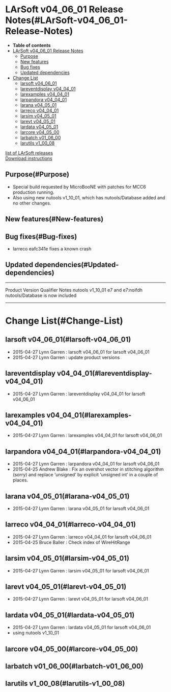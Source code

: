 LArSoft v04\_06\_01 Release Notes(#LArSoft-v04_06_01-Release-Notes)
======================================================================

-   **Table of contents**
-   [LArSoft v04\_06\_01 Release Notes](#LArSoft-v04_06_01-Release-Notes)
    -   [Purpose](#Purpose)
    -   [New features](#New-features)
    -   [Bug fixes](#Bug-fixes)
    -   [Updated dependencies](#Updated-dependencies)
-   [Change List](#Change-List)
    -   [larsoft v04\_06\_01](#larsoft-v04_06_01)
    -   [lareventdisplay v04\_04\_01](#lareventdisplay-v04_04_01)
    -   [larexamples v04\_04\_01](#larexamples-v04_04_01)
    -   [larpandora v04\_04\_01](#larpandora-v04_04_01)
    -   [larana v04\_05\_01](#larana-v04_05_01)
    -   [larreco v04\_04\_01](#larreco-v04_04_01)
    -   [larsim v04\_05\_01](#larsim-v04_05_01)
    -   [larevt v04\_05\_01](#larevt-v04_05_01)
    -   [lardata v04\_05\_01](#lardata-v04_05_01)
    -   [larcore v04\_05\_00](#larcore-v04_05_00)
    -   [larbatch v01\_06\_00](#larbatch-v01_06_00)
    -   [larutils v1\_00\_08](#larutils-v1_00_08)

[list of LArSoft releases](LArSoft_release_list)\
[Download instructions](http://scisoft.fnal.gov/scisoft/bundles/larsoft/v04_06_01/larsoft-v04_06_01.html)

Purpose(#Purpose)
--------------------

-   Special build requested by MicroBooNE with patches for MCC6 production running.
-   Also using new nutools v1\_10\_01, which has nutools/Database added and no other changes.

New features(#New-features)
------------------------------

Bug fixes(#Bug-fixes)
------------------------

-   larreco eafc341e fixes a known crash

Updated dependencies(#Updated-dependencies)
----------------------------------------------

  --------- ------------ ------------------ ----------------------------------
  Product   Version      Qualifier          Notes
  nutools   v1\_10\_01   e7 and e7:noifdh   nutools/Database is now included
  --------- ------------ ------------------ ----------------------------------

Change List(#Change-List)
============================

larsoft v04\_06\_01(#larsoft-v04_06_01)
------------------------------------------

-   2015-04-27 Lynn Garren : larsoft v04\_06\_01 for larsoft v04\_06\_01
-   2015-04-27 Lynn Garren : update product versions

lareventdisplay v04\_04\_01(#lareventdisplay-v04_04_01)
----------------------------------------------------------

-   2015-04-27 Lynn Garren : lareventdisplay v04\_04\_01 for larsoft v04\_06\_01

larexamples v04\_04\_01(#larexamples-v04_04_01)
--------------------------------------------------

-   2015-04-27 Lynn Garren : larexamples v04\_04\_01 for larsoft v04\_06\_01

larpandora v04\_04\_01(#larpandora-v04_04_01)
------------------------------------------------

-   2015-04-27 Lynn Garren : larpandora v04\_04\_01 for larsoft v04\_06\_01
-   2015-04-25 Andrew Blake : Fix an overshot vector in stitching algorithm (sorry) and replace ‘unsigned’ by explicit ‘unsigned int’ in a couple of places.

larana v04\_05\_01(#larana-v04_05_01)
----------------------------------------

-   2015-04-27 Lynn Garren : larana v04\_05\_01 for larsoft v04\_06\_01

larreco v04\_04\_01(#larreco-v04_04_01)
------------------------------------------

-   2015-04-27 Lynn Garren : larreco v04\_04\_01 for larsoft v04\_06\_01
-   2015-04-25 Bruce Baller : Check index of WireHitRange

larsim v04\_05\_01(#larsim-v04_05_01)
----------------------------------------

-   2015-04-27 Lynn Garren : larsim v04\_05\_01 for larsoft v04\_06\_01

larevt v04\_05\_01(#larevt-v04_05_01)
----------------------------------------

-   2015-04-27 Lynn Garren : larevt v04\_05\_01 for larsoft v04\_06\_01

lardata v04\_05\_01(#lardata-v04_05_01)
------------------------------------------

-   2015-04-27 Lynn Garren : lardata v04\_05\_01 for larsoft v04\_06\_01
-   using nutools v1\_10\_01

larcore v04\_05\_00(#larcore-v04_05_00)
------------------------------------------

larbatch v01\_06\_00(#larbatch-v01_06_00)
--------------------------------------------

larutils v1\_00\_08(#larutils-v1_00_08)
------------------------------------------
